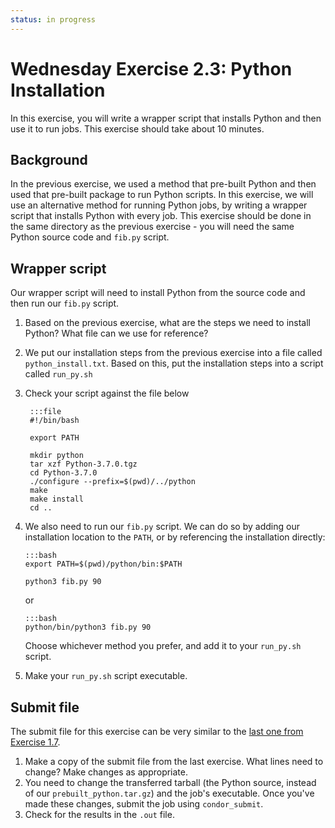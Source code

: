 ```yaml
---
status: in progress
---
```


<style type="text/css"> pre em { font-style: normal; background-color: yellow; } pre strong { font-style: normal; font-weight: bold; color: #008; } </style>

Wednesday Exercise 2.3: Python Installation
===========================================

In this exercise, you will write a wrapper script that installs Python and then use it to run jobs. This exercise should take about 10 minutes.

Background
----------

In the previous exercise, we used a method that pre-built Python and then used that pre-built package to run Python scripts. In this exercise, we will use an alternative method for running Python jobs, by writing a wrapper script that installs Python with every job. This exercise should be done in the same directory as the previous exercise - you will need the same Python source code and `fib.py` script.

Wrapper script
--------------

Our wrapper script will need to install Python from the source code and then run our `fib.py` script.

1.  Based on the previous exercise, what are the steps we need to install Python? What file can we use for reference?

1.  We put our installation steps from the previous exercise into a file called `python_install.txt`. Based on this, put the installation steps into a script called `run_py.sh` 

1. Check your script against the file below 

		:::file
		#!/bin/bash

		export PATH

		mkdir python
		tar xzf Python-3.7.0.tgz
		cd Python-3.7.0
		./configure --prefix=$(pwd)/../python
		make
		make install
		cd ..

1.  We also need to run our `fib.py` script. We can do so by adding our installation location to the `PATH`, or by referencing the installation directly: 

		:::bash
		export PATH=$(pwd)/python/bin:$PATH

		python3 fib.py 90

	or

		:::bash
		python/bin/python3 fib.py 90

	Choose whichever method you prefer, and add it to your `run_py.sh` script.

1.  Make your `run_py.sh` script executable.

Submit file
-----------

The submit file for this exercise can be very similar to the [last one from Exercise 1.7](materials/day3/part2-ex2-python-built.md).

1.  Make a copy of the submit file from the last exercise. What lines need to change? Make changes as appropriate.
1.  You need to change the transferred tarball (the Python source, instead of our `prebuilt_python.tar.gz`) and the job's executable. Once you've made these changes, submit the job using `condor_submit`.
1.  Check for the results in the `.out` file.



